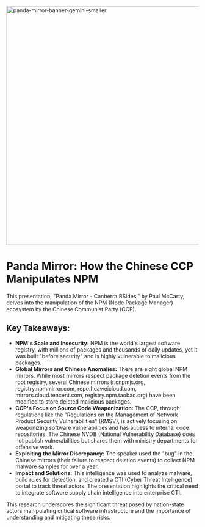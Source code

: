 <img width="1110" height="624" alt="panda-mirror-banner-gemini-smaller" src="https://github.com/user-attachments/assets/44f04ad2-6d11-478a-b43d-f5384a6aa4d4" />

# Panda Mirror: How the Chinese CCP Manipulates NPM

This presentation, "Panda Mirror - Canberra BSides," by Paul McCarty, delves into the manipulation of the NPM (Node Package Manager) ecosystem by the Chinese Communist Party (CCP).

## Key Takeaways:

  * **NPM's Scale and Insecurity:** NPM is the world's largest software registry, with millions of packages and thousands of daily updates, yet it was built "before security" and is highly vulnerable to malicious packages.
  * **Global Mirrors and Chinese Anomalies:** There are eight global NPM mirrors. While most mirrors respect package deletion events from the root registry, several Chinese mirrors (r.cnpmjs.org, registry.npmmirror.com, repo.huaweicloud.com, mirrors.cloud.tencent.com, registry.npm.taobao.org) have been modified to store deleted malicious packages.
  * **CCP's Focus on Source Code Weaponization:** The CCP, through regulations like the "Regulations on the Management of Network Product Security Vulnerabilities" (RMSV), is actively focusing on weaponizing software vulnerabilities and has access to internal code repositories. The Chinese NVDB (National Vulnerability Database) does not publish vulnerabilities but shares them with ministry departments for offensive work.
  * **Exploiting the Mirror Discrepancy:** The speaker used the "bug" in the Chinese mirrors (their failure to respect deletion events) to collect NPM malware samples for over a year.
  * **Impact and Solutions:** This intelligence was used to analyze malware, build rules for detection, and created a CTI (Cyber Threat Intelligence) portal to track threat actors. The presentation highlights the critical need to integrate software supply chain intelligence into enterprise CTI.

This research underscores the significant threat posed by nation-state actors manipulating critical software infrastructure and the importance of understanding and mitigating these risks.

